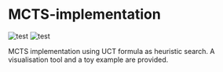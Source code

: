 # MCTS-implementation
![test](https://img.shields.io/github/repo-size/fabulous37/MCTS-implementation)
![test](https://img.shields.io/badge/Tests-5%2F5-green)

MCTS implementation using UCT formula as heuristic search. A visualisation tool and a toy example are provided.
